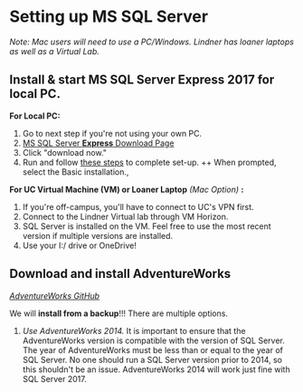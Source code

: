 # Setting up MS SQL Server

*Note: Mac users will need to use a PC/Windows. Lindner has loaner laptops as well as a Virtual Lab.*

## Install & start MS SQL Server Express 2017 for local PC.

**For Local PC:**
1. Go to next step if you're not using your own PC. 
2. [MS SQL Server **Express** Download Page](https://www.microsoft.com/en-us/sql-server/sql-server-editions-express)
3. Click "download now."
4. Run and follow [these steps](2017-install-steps.md) to complete set-up.
++ When prompted, select the Basic installation.,

**For UC Virtual Machine (VM) or Loaner Laptop** *(Mac Option)* **:**
1. If you're off-campus, you'll have to connect to UC's VPN first.
2. Connect to the Lindner Virtual lab through VM Horizon.
3. SQL Server is installed on the VM. Feel free to use the most recent version if multiple versions are installed.
4. Use your I:/ drive or OneDrive!

## Download and install AdventureWorks

[*AdventureWorks GitHub*](https://github.com/Microsoft/sql-server-samples/blob/master/samples/databases/adventure-works/README.md)

We will **install from a backup**!!! There are multiple options.

1. *Use AdventureWorks 2014.* It is important to ensure that the AdventureWorks version is compatible with the version of SQL Server. The year of AdventureWorks must be less than or equal to the year of SQL Server. No one should run a SQL Server version prior to 2014, so this shouldn't be an issue. AdventureWorks 2014 will work just fine with SQL Server 2017.
